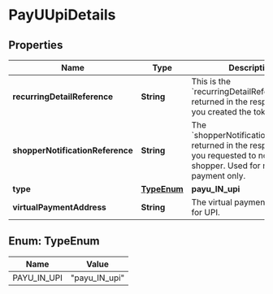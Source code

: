 

# PayUUpiDetails


## Properties

| Name | Type | Description | Notes |
|------------ | ------------- | ------------- | -------------|
|**recurringDetailReference** | **String** | This is the &#x60;recurringDetailReference&#x60; returned in the response when you created the token. |  [optional] |
|**shopperNotificationReference** | **String** | The &#x60;shopperNotificationReference&#x60; returned in the response when you requested to notify the shopper. Used for recurring payment only. |  [optional] |
|**type** | [**TypeEnum**](#TypeEnum) | **payu_IN_upi** |  |
|**virtualPaymentAddress** | **String** | The virtual payment address for UPI. |  [optional] |



## Enum: TypeEnum

| Name | Value |
|---- | -----|
| PAYU_IN_UPI | &quot;payu_IN_upi&quot; |



